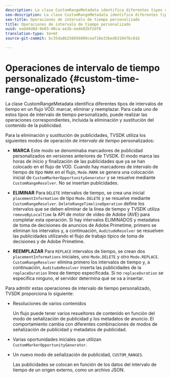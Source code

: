 ```yaml
---
description: La clase CustomRangeMetadata identifica diferentes tipos de intervalos de tiempo en una marca de flujo de VOD, eliminación y reemplazo. Para cada uno de estos tipos de intervalo de tiempo personalizado, puede realizar las operaciones correspondientes, incluida la eliminación y sustitución del contenido de la publicidad.
seo-description: La clase CustomRangeMetadata identifica diferentes tipos de intervalos de tiempo en una marca de flujo de VOD, eliminación y reemplazo. Para cada uno de estos tipos de intervalo de tiempo personalizado, puede realizar las operaciones correspondientes, incluida la eliminación y sustitución del contenido de la publicidad.
seo-title: Operaciones de intervalo de tiempo personalizado
title: Operaciones de intervalo de tiempo personalizado
uuid: eadd4d8d-0e03-40ca-ae3b-eede82bf2df8
translation-type: tm+mt
source-git-commit: bc35da8b258056809ceaf18e33bed631047bc81b

---
```



# Operaciones de intervalo de tiempo personalizado {#custom-time-range-operations}

La clase CustomRangeMetadata identifica diferentes tipos de intervalos de tiempo en un flujo VOD: marcar, eliminar y reemplazar. Para cada uno de estos tipos de intervalo de tiempo personalizado, puede realizar las operaciones correspondientes, incluida la eliminación y sustitución del contenido de la publicidad.

<!--<a id="section_1323C0BAC259424C85A6ACFB48FE77EC"></a>-->

Para la eliminación y sustitución de publicidades, TVSDK utiliza los siguientes modos de operación *de intervalo de tiempo* personalizados:

* **MARCA** Este modo se denominaba marcadores de publicidad personalizados en versiones anteriores de TVSDK. El modo marca las horas de inicio y finalización de las publicidades que ya se han colocado en el flujo de VOD. Cuando hay marcadores de intervalo de tiempo de tipo `MARK` en el flujo, `Mode.MARK` se genera una colocación inicial de `CustomMarkerOpportunityGenerator` y se resuelve mediante `CustomRangeResolver`. No se insertan publicidades.

* **ELIMINAR** Para `DELETE` intervalos de tiempo, se crea una inicial `placementInformation` de tipo `Mode.DELETE` y se resuelve mediante `CustomRangeResolver`. `DeleteRangeTimelineOperation` define los intervalos que se deben eliminar de la línea de tiempo y TVSDK utiliza `removeByLocalTime` la API de motor de vídeo de Adobe (AVE) para completar esta operación. Si hay intervalos ELIMINADOS y metadatos de toma de decisiones de anuncios de Adobe Primetime, primero se eliminan los intervalos y, a continuación, `AuditudeResolver` se resuelven las publicidades utilizando el flujo de trabajo típico de toma de decisiones y de Adobe Primetime.

* **REEMPLAZAR** Para `REPLACE` intervalos de tiempo, se crean dos `placementInformations` iniciales, uno `Mode.DELETE` y otro `Mode.REPLACE`. `CustomRangeResolver` elimina primero los intervalos de tiempo y, a continuación, `AuditudeResolver` inserta las publicidades de la `replaceDuration` línea de tiempo especificada. Si no `replaceDuration` se especifica ninguno, el servidor determina qué se va a insertar.

Para admitir estas operaciones de intervalo de tiempo personalizado, TVSDK proporciona lo siguiente:

* Resoluciones de varios contenidos

   Un flujo puede tener varios resueltores de contenido en función del modo de señalización de publicidad y los metadatos de anuncio. El comportamiento cambia con diferentes combinaciones de modos de señalización de publicidad y metadatos de publicidad.
* Varias oportunidades iniciales que utilizan `CustomMarkerOpportunityGenerator`.
* Un nuevo modo de señalización de publicidad, `CUSTOM_RANGES`.

   Las publicidades se colocan en función de los datos del intervalo de tiempo de un origen externo, como un archivo JSON.